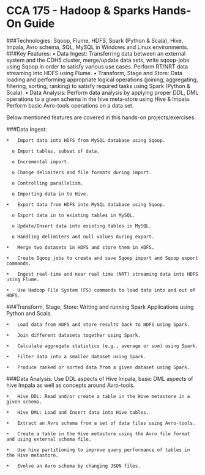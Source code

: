 # CCA 175 - Hadoop & Sparks Hands-On Guide

###Technologies: Sqoop, Flume, HDFS, Spark (Python & Scala), Hive, Impala, Avro schema, SQL, MySQL in Windows and Linux environments.
###Key Features:
•	Data Ingest: Transferring data between an external system and the CDH5 cluster, merge/update data sets, write sqoop-jobs using Sqoop in order to satisfy various use cases. Perform RT/NRT data streaming into HDFS using Flume.
•	Transform, Stage and Store: Data loading and performing appropriate logical operations (joining, aggregating, filtering, sorting, ranking) to satisfy required tasks using Spark (Python & Scala). 
•	Data Analysis: Perform data analysis by applying proper DDL, DML operations to a given schema in the hive meta-store using Hive & Impala. Perform basic Avro-tools operations on a data set.

Below mentioned features are covered in this hands-on projects/exercises.

###Data Ingest:

    •	Import data into HDFS from MySQL database using Sqoop.
  
      o	Import tables, subset of data.
    
      o	Incremental import.
    
      o	Change delimiters and file formats during import.
    
      o	Controlling parallelism.
    
      o	Importing data in to Hive.
    
    •	Export data from HDFS into MySQL database using Sqoop.
  
      o	Export data in to existing tables in MySQL.
    
      o	Update/Insert data into existing tables in MySQL.
    
      o	Handling delimiters and null values during export. 
    
    •	Merge two datasets in HDFS and store them in HDFS.
  
    •	Create Sqoop jobs to create and save Sqoop import and Sqoop export commands.
  
    •	Ingest real-time and near real time (NRT) streaming data into HDFS using Flume.
  
    •	Use Hadoop File System (FS) commands to load data into and out of HDFS.



###Transform, Stage, Store: Writing and running Spark Applications using Python and Scala.

    •	Load data from HDFS and store results back to HDFS using Spark.
  
    •	Join different datasets together using Spark.
  
    •	Calculate aggregate statistics (e.g., average or sum) using Spark.
  
    •	Filter data into a smaller dataset using Spark.
  
    •	Produce ranked or sorted data from a given dataset using Spark.
  
  

###Data Analysis: Use DDL aspects of Hive Impala, basic DML aspects of hive Impala as well as concepts around Avro-tools.

    •	Hive DDL: Read and/or create a table in the Hive metastore in a given schema.
  
    •	Hive DML: Load and Insert data into Hive tables.
  
    •	Extract an Avro schema from a set of data files using Avro-tools.
  
    •	Create a table in the Hive metastore using the Avro file format and using external schema file.
  
    •	Use hive partitioning to improve query performance of tables in the Hive metastore.
  
    •	Evolve an Avro schema by changing JSON files.


